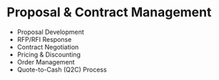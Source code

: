 # Proposal & Contract Management

- Proposal Development
- RFP/RFI Response
- Contract Negotiation
- Pricing & Discounting
- Order Management
- Quote-to-Cash (Q2C) Process